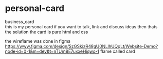 # personal-card
business_card                                                                                                      
this is my personal card if you want to talk, link and discuss ideas then thats the solution
the card is pure html and css

the wireflame was done in figma https://www.figma.com/design/SzGSkizR48gU0NLIhUQqLt/Website-Demo?node-id=0-1&m=dev&t=nTUm8E7uxxeHiqwo-1
flame called card

